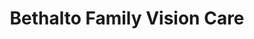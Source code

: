 ---
title: "Bethalto Family Vision Care"
url: /bethalto/bethalto-family-vision-care/
shop: Optiker
---